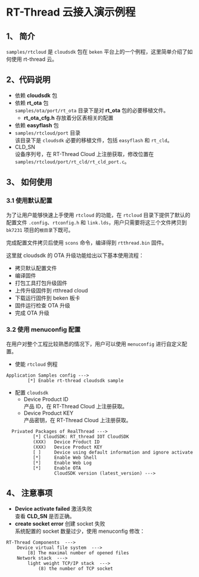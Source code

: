 # RT-Thread 云接入演示例程

## 1、 简介

`samples/rtcloud` 是 `cloudsdk` 包在 `beken` 平台上的一个例程，这里简单介绍了如何使用 rt-thread 云。

## 2、代码说明

- 依赖 **cloudsdk** 包
- 依赖 **rt_ota** 包  
`samples/ota/port/rt_ota` 目录下是对 **rt_ota** 包的必要移植文件。
    - **rt_ota_cfg.h** 存放着分区表相关的配置
- 依赖 **easyflash** 包
- `samples/rtcloud/port` 目录  
该目录下是 `cloudsdk` 必要的移植文件，包括 `easyflash` 和 `rt_cld`。
- CLD_SN   
设备序列号，在 RT-Thread Cloud 上注册获取，修改位置在 `samples/rtcloud/port/rt_cld/rt_cld_port.c`。

## 3、 如何使用

### 3.1 使用默认配置
为了让用户能够快速上手使用 `rtcloud` 的功能，在 `rtcloud` 目录下提供了默认的配置文件 `.config`、`rtconfig.h` 和 `link.lds`，用户只需要将这三个文件拷贝到 `bk7231` 项目的`根目录`下既可。

完成配置文件拷贝后使用 `scons` 命令，编译得到 `rtthread.bin` 固件。

这里就 cloudsdk 的 OTA 升级功能给出以下基本使用流程：  

- 拷贝默认配置文件
- 编译固件
- 打包工具打包升级固件
- 上传升级固件到 rtthread cloud
- 下载运行固件到 beken 板卡
- 固件运行检查 OTA 升级
- 完成 OTA 升级

### 3.2 使用 menuconfig 配置

在用户对整个工程比较熟悉的情况下，用户可以使用 `menuconfig` 进行自定义配置。

- 使能 `rtcloud` 例程
```
Application Samples config --->
        [*] Enable rt-thread cloudsdk sample
```

- 配置 `cloudsdk`   
    - Device Product ID    
产品 ID，在 RT-Thread Cloud 上注册获取。  
    - Device Product KEY   
产品密钥，在 RT-Thread Cloud 上注册获取。  
```
  Privated Packages of RealThread --->
          [*] CloudSDK: RT_thread IOT CloudSDK
          (XXX)   Device Product ID
          (XXX)   Device Product KEY
          [ ]     Device using default information and ignore activate
          [*]     Enable Web Shell
          [*]     Enable Web Log
          [*]     Enable OTA
                  CloudSDK version (latest_version) --->
```


## 4、 注意事项

- **Device activate failed** 激活失败  
查看 **CLD_SN** 是否正确。
- **create socket error** 创建 socket 失败  
系统配置的 socket 数量过少，使用 menuconfig 修改：
```
RT-Thread Components  --->
    Device virtual file system  --->
        [8] The maximal number of opened files
    Network stack  --->
        light weight TCP/IP stack  --->
            (8) the number of TCP socket
```
